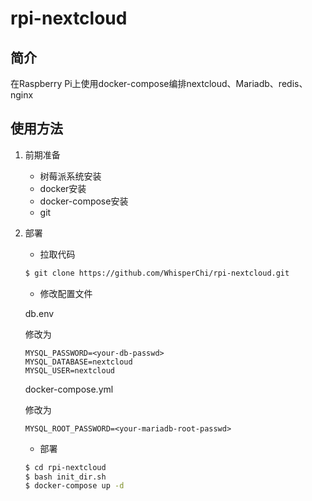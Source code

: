 # rpi-nextcloud

## 简介
在Raspberry Pi上使用docker-compose编排nextcloud、Mariadb、redis、nginx

## 使用方法

1. 前期准备

   * 树莓派系统安装
   * docker安装
   * docker-compose安装
   * git

2. 部署

   * 拉取代码

   ```bash
   $ git clone https://github.com/WhisperChi/rpi-nextcloud.git
   ```

   * 修改配置文件

   db.env

   修改为

   ```
   MYSQL_PASSWORD=<your-db-passwd>
   MYSQL_DATABASE=nextcloud
   MYSQL_USER=nextcloud
   ```

   docker-compose.yml

   修改为

   ```
   MYSQL_ROOT_PASSWORD=<your-mariadb-root-passwd>
   ```

   * 部署

   ```bash
   $ cd rpi-nextcloud
   $ bash init_dir.sh
   $ docker-compose up -d
   ```

   

   